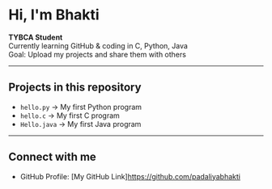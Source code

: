 # Hi, I'm Bhakti  

**TYBCA Student**  
Currently learning GitHub & coding in C, Python, Java  
Goal: Upload my projects and share them with others  

---

## Projects in this repository
- `hello.py` → My first Python program  
- `hello.c` → My first C program  
- `Hello.java` → My first Java program  

---

## Connect with me
- GitHub Profile: [My GitHub Link]https://github.com/padaliyabhakti
